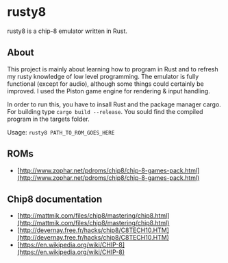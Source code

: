 # rusty8

rusty8 is a chip-8 emulator written in Rust.  

## About
This project is mainly about learning how to program in Rust and to refresh my rusty knowledge of low level
programming.
The emulator is fully functional (except for audio), although some things could certainly be improved.
I used the Piston game engine for rendering & input handling.

In order to run this, you have to insall Rust and the package manager cargo.
For building type `cargo build --release`. You sould find the compiled program in the targets folder.

Usage: `rusty8 PATH_TO_ROM_GOES_HERE`

## ROMs
- [http://www.zophar.net/pdroms/chip8/chip-8-games-pack.html](http://www.zophar.net/pdroms/chip8/chip-8-games-pack.html)

## Chip8 documentation 
- [http://mattmik.com/files/chip8/mastering/chip8.html](http://mattmik.com/files/chip8/mastering/chip8.html)
- [http://devernay.free.fr/hacks/chip8/C8TECH10.HTM](http://devernay.free.fr/hacks/chip8/C8TECH10.HTM)
- [https://en.wikipedia.org/wiki/CHIP-8](https://en.wikipedia.org/wiki/CHIP-8)




